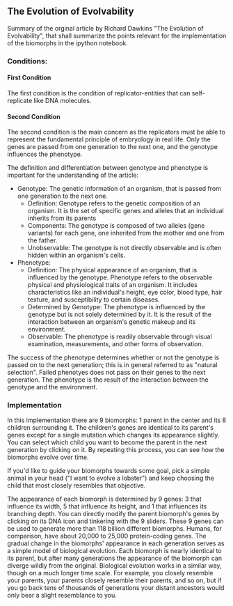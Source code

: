 ## The Evolution of Evolvability ##

Summary of the orginal article by Richard Dawkins "The Evolution of Evolvability", that shall summarize the points relevant for the implementation of the biomorphs in the ipython notebook. 

### Conditions: ###
#### First Condition ####

The first condition is the condition of replicator-entities that can self-replicate like DNA molecules. 

#### Second Condition ####

The second condition is the main concern as the replicators must be able to represent the fundamental principle of embryology in real life. Only the genes are passed from one generation to the next one, and the genotype influences the phenotype. 

The definition and differentiation between genotype and phenotype is important for the understanding of the article:
- Genotype: The genetic information of an organism, that is passed from one generation to the next one.
  - Definition: Genotype refers to the genetic composition of an organism. It is the set of specific genes and alleles that an individual inherits from its parents
  - Components: The genotype is composed of two alleles (gene variants) for each gene, one inherited from the mother and one from the father.
  - Unobservable: The genotype is not directly observable and is often hidden within an organism's cells.
- Phenotype: 
  - Definition: The physical appearance of an organism, that is influenced by the genotype. Phenotype refers to the observable physical and physiological traits of an organism. It includes characteristics like an individual's height, eye color, blood type, hair texture, and susceptibility to certain diseases.
  - Determined by Genotype: The phenotype is influenced by the genotype but is not solely determined by it. It is the result of the interaction between an organism's genetic makeup and its environment.
  - Observable: The phenotype is readily observable through visual examination, measurements, and other forms of observation.

The success of the phenotype determines whether or not the genotype is passed on to the next generation; this is in general referred to as "natural selection". Failed phenotyes does not pass on their genes to the next generation.
The phenotype is the result of the interaction between the genotype and the environment.


### Implementation ###

 In this implementation there are 9 biomorphs: 1 parent in the center and its 8 children surrounding it. The children's genes are identical to its parent's genes except for a single mutation which changes its appearance slightly. You can select which child you want to become the parent in the next generation by clicking on it. By repeating this process, you can see how the biomorphs evolve over time.

If you'd like to guide your biomorphs towards some goal, pick a simple animal in your head ("I want to evolve a lobster") and keep choosing the child that most closely resembles that objective.

The appearance of each biomorph is determined by 9 genes: 3 that influence its width, 5 that influence its height, and 1 that influences its branching depth. You can directly modify the parent biomorph's genes by clicking on its DNA icon and tinkering with the 9 sliders. These 9 genes can be used to generate more than 118 billion different biomorphs. Humans, for comparison, have about 20,000 to 25,000 protein-coding genes.
The gradual change in the biomorphs' appearance in each generation serves as a simple model of biological evolution. Each biomorph is nearly identical to its parent, but after many generations the appearance of the biomorph can diverge wildly from the original. Biological evolution works in a similar way, though on a much longer time scale. For example, you closely resemble your parents, your parents closely resemble their parents, and so on, but if you go back tens of thousands of generations your distant ancestors would only bear a slight resemblance to you.

